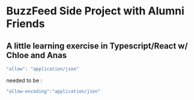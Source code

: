 # BuzzFeed Side Project with Alumni Friends ##

## A little learning exercise in Typescript/React w/ Chloe and Anas ##

```javascript
"allow": "application/json"
```
needed to be :
```javascript
"allow-encoding":"application/json"
